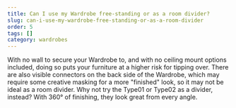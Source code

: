 ```yaml
---
title: Can I use my Wardrobe free-standing or as a room divider?
slug: can-i-use-my-wardrobe-free-standing-or-as-a-room-divider
order: 5
tags: []
category: wardrobes
---
```


With no wall to secure your Wardrobe to, and with no ceiling mount options included, doing so puts your furniture at a higher risk for tipping over. There are also visible connectors on the back side of the Wardrobe, which may require some creative masking for a more "finished" look, so it may not be ideal as a room divider. Why not try the Type01 or Type02 as a divider, instead? With 360° of finishing, they look great from every angle.
